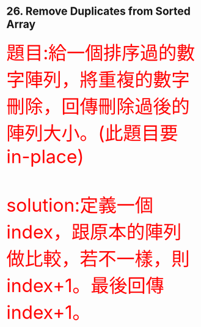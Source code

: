 # 26. Remove Duplicates from Sorted Array
<font size=7 color=red>
題目:給一個排序過的數字陣列，將重複的數字刪除，回傳刪除過後的陣列大小。(此題目要in-place)<br><br>
solution:定義一個index，跟原本的陣列做比較，若不一樣，則index+1。最後回傳index+1。
 </font> 
